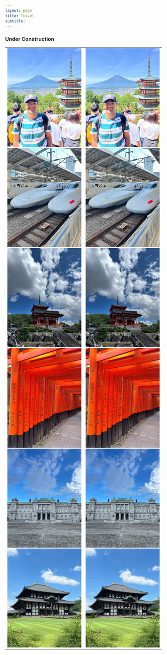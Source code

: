 ```yaml
---
layout: page
title: Travel
subtitle:
---
```

### Under Construction

<!--
<div id="slideshow">
	<div class="slide-fade">
		<div class="slide">
			<img src="{{ 'assets/img/japan/IMG_1001.jpg' | relative_url }}" alt="Not found" />
		</div>
		<div class="slide">
			<img src="{{ 'assets/img/japan/IMG_1719.jpg' | relative_url }}" alt="Not found" />
		</div>
		<div class="slide">
			<img src="{{ 'assets/img/japan/IMG_1776.jpg' | relative_url }}" alt="Not found" />
		</div>
		<div class="slide">
			<img src="{{ 'assets/img/japan/IMG_1795.jpg' | relative_url }}" alt="Not found" />
		</div>
		<div class="slide">
			<img src="{{ 'assets/img/japan/IMG_2120.jpg' | relative_url }}" alt="Not found" />
		</div>
		<div class="slide">
			<img src="{{ 'assets/img/japan/IMG_2354.jpg' | relative_url }}" alt="Not found" />
		</div>
		<figcaption>Japan</figcaption>
	</div>
</div>-->

<table class="table">
  <tr>
    <td>
      <div class="slick-slider">
        <div><img src="/assets/img/japan/IMG_1001.jpg" alt="Slide 1"></div>
        <div><img src="/assets/img/japan/IMG_1719.jpg" alt="Slide 2"></div>
        <div><img src="/assets/img/japan/IMG_1776.jpg" alt="Slide 3"></div>
		    <div><img src="/assets/img/japan/IMG_1795.jpg" alt="Slide 4"></div>
		    <div><img src="/assets/img/japan/IMG_2120.jpg" alt="Slide 5"></div>
		    <div><img src="/assets/img/japan/IMG_2354.jpg" alt="Slide 6"></div>
      </div>
    </td>
    <td>
      <div class="slick-slider">
        <div><img src="/assets/img/japan/IMG_1001.jpg" alt="Slide 1"></div>
        <div><img src="/assets/img/japan/IMG_1719.jpg" alt="Slide 2"></div>
        <div><img src="/assets/img/japan/IMG_1776.jpg" alt="Slide 3"></div>
		    <div><img src="/assets/img/japan/IMG_1795.jpg" alt="Slide 4"></div>
		    <div><img src="/assets/img/japan/IMG_2120.jpg" alt="Slide 5"></div>
		    <div><img src="/assets/img/japan/IMG_2354.jpg" alt="Slide 6"></div>
      </div>
    </td>
  </tr>
</table>


<!--
<div id="slideshow">
<div class="slideshow-container">
  <div class="slide fade">
    <img src="assets/img/japan/IMG_1001.jpg" alt="Slide 1" />
  </div>
  <div class="slide fade">
    <img src="assets/img/japan/IMG_1719.jpg" alt="Slide 2" />
  </div>
  <div class="slide fade">
    <img src="assets/img/japan/IMG_1776.jpg" alt="Slide 3" />
  </div>
  <div class="slide fade">
    <img src="assets/img/japan/IMG_1795.jpg" alt="Slide 4" />	
  </div>
</div> 
</div>
-->
